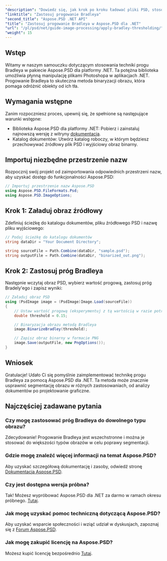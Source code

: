 ```yaml
---
"description": "Dowiedz się, jak krok po kroku ładować pliki PSD, stosować techniki progowania i zapisywać wyniki w różnych formatach, zwiększając w ten sposób możliwości segmentacji obrazu w różnych zastosowaniach."
"linktitle": "Zastosuj progowanie Bradleya"
"second_title": "Aspose.PSD .NET API"
"title": "Zastosuj progowanie Bradleya w Aspose.PSD dla .NET"
"url": "/pl/psd/net/guide-image-processing/apply-bradley-thresholding/"
"weight": 15
---
```


## Wstęp

Witamy w naszym samouczku dotyczącym stosowania techniki progu Bradleya w pakiecie Aspose.PSD dla platformy .NET. Ta potężna biblioteka umożliwia płynną manipulację plikami Photoshopa w aplikacjach .NET. Progowanie Bradleya to skuteczna metoda binaryzacji obrazu, która pomaga odróżnić obiekty od ich tła.

## Wymagania wstępne

Zanim rozpoczniesz proces, upewnij się, że spełnione są następujące warunki wstępne:

- Biblioteka Aspose.PSD dla platformy .NET: Pobierz i zainstaluj najnowszą wersję z witryny [dokumentacja](https://reference.aspose.com/psd/net/).
- Katalog dokumentów: Utwórz katalog roboczy, w którym będziesz przechowywać źródłowy plik PSD i wyjściowy obraz binarny.

## Importuj niezbędne przestrzenie nazw

Rozpocznij swój projekt od zaimportowania odpowiednich przestrzeni nazw, aby uzyskać dostęp do funkcjonalności Aspose.PSD:

```csharp
// Importuj przestrzenie nazw Aspose.PSD
using Aspose.PSD.FileFormats.Psd;
using Aspose.PSD.ImageOptions;
```

## Krok 1: Załaduj obraz źródłowy

Zdefiniuj ścieżkę do katalogu dokumentów, pliku źródłowego PSD i nazwę pliku wyjściowego:

```csharp
// Podaj ścieżkę do katalogu dokumentów
string dataDir = "Your Document Directory";

string sourceFile = Path.Combine(dataDir, "sample.psd");
string outputFile = Path.Combine(dataDir, "binarized_out.png");
```

## Krok 2: Zastosuj próg Bradleya

Następnie wczytaj obraz PSD, wybierz wartość progową, zastosuj próg Bradely'ego i zapisz wyniki:

```csharp
// Załaduj obraz PSD
using (PsdImage image = (PsdImage)Image.Load(sourceFile))
{
    // Ustaw wartość progową (eksperymentuj z tą wartością w razie potrzeby)
    double threshold = 0.15;

    // Binaryzacja obrazu metodą Bradleya
    image.BinarizeBradley(threshold);

    // Zapisz obraz binarny w formacie PNG
    image.Save(outputFile, new PngOptions());
}
```

## Wniosek

Gratulacje! Udało Ci się pomyślnie zaimplementować technikę progu Bradleya za pomocą Aspose.PSD dla .NET. Ta metoda może znacznie usprawnić segmentację obrazu w różnych zastosowaniach, od analizy dokumentów po projektowanie graficzne.

## Najczęściej zadawane pytania

### Czy mogę zastosować próg Bradleya do dowolnego typu obrazu?

Zdecydowanie! Progowanie Bradleya jest wszechstronne i można je stosować do większości typów obrazów w celu poprawy segmentacji.

### Gdzie mogę znaleźć więcej informacji na temat Aspose.PSD?

Aby uzyskać szczegółową dokumentację i zasoby, odwiedź stronę [Dokumentacja Aspose.PSD](https://reference.aspose.com/psd/net/).

### Czy jest dostępna wersja próbna?

Tak! Możesz wypróbować Aspose.PSD dla .NET za darmo w ramach okresu próbnego. [Tutaj](https://releases.aspose.com/).

### Jak mogę uzyskać pomoc techniczną dotyczącą Aspose.PSD?

Aby uzyskać wsparcie społeczności i wziąć udział w dyskusjach, zapoznaj się z [Forum Aspose.PSD](https://forum.aspose.com/c/psd/34).

### Jak mogę zakupić licencję na Aspose.PSD?

Możesz kupić licencję bezpośrednio [Tutaj](https://purchase.conholdate.com/buy).